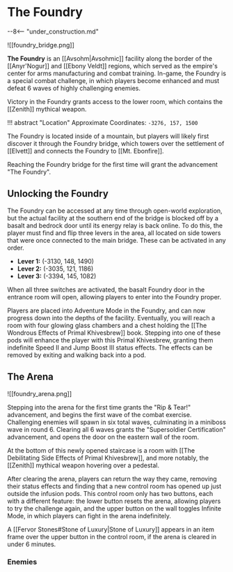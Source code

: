 # The Foundry

--8<-- "under_construction.md"

![[foundry_bridge.png]]

**The Foundry** is an [[Avsohm|Avsohmic]] facility along the border of the [[Anyr'Nogur]] and [[Ebony Veldt]] regions, which served as the empire's center for arms manufacturing and combat training. In-game, the Foundry is a special combat challenge, in which players become enhanced and must defeat 6 waves of highly challenging enemies.

Victory in the Foundry grants access to the lower room, which contains the [[Zenith]] mythical weapon.

!!! abstract "Location"
    Approximate Coordinates: `-3276, 157, 1500`

The Foundry is located inside of a mountain, but players will likely first discover it through the Foundry bridge, which towers over the settlement of [[Elvett]] and connects the Foundry to [[Mt. Ebonfire]]. 

Reaching the Foundry bridge for the first time will grant the advancement "The Foundry".

## Unlocking the Foundry

The Foundry can be accessed at any time through open-world exploration, but the actual facility at the southern end of the bridge is blocked off by a basalt and bedrock door until its energy relay is back online. To do this, the player must find and flip three levers in the area, all located on side towers that were once connected to the main bridge. These can be activated in any order.

- **Lever 1:** (-3130, 148, 1490) <br>
- **Lever 2:** (-3035, 121, 1186) <br>
- **Lever 3:** (-3394, 145, 1082) 

When all three switches are activated, the basalt Foundry door in the entrance room will open, allowing players to enter into the Foundry proper.

Players are placed into Adventure Mode in the Foundry, and can now progress down into the depths of the facility. Eventually, you will reach a room with four glowing glass chambers and a chest holding the [[The Wondrous Effects of Primal Khivesbrew]] book. Stepping into one of these pods will enhance the player with this Primal Khivesbrew, granting them indefinite Speed II and Jump Boost III status effects. The effects can be removed by exiting and walking back into a pod.

## The Arena

![[foundry_arena.png]]

Stepping into the arena for the first time grants the "Rip & Tear!" advancement, and begins the first wave of the combat exercise. Challenging enemies will spawn in six total waves, culminating in a miniboss wave in round 6. Clearing all 6 waves grants the "Supersoldier Certification" advancement, and opens the door on the eastern wall of the room.

At the bottom of this newly opened staircase is a room with [[The Debilitating Side Effects of Primal Khivesbrew]], and more notably, the [[Zenith]] mythical weapon hovering over a pedestal.

After clearing the arena, players can return the way they came, removing their status effects and finding that a new control room has opened up just outside the infusion pods. This control room only has two buttons, each with a different feature: the lower button resets the arena, allowing players to try the challenge again, and the upper button on the wall toggles Infinite Mode, in which players can fight in the arena indefinitely.

A [[Fervor Stones#Stone of Luxury|Stone of Luxury]] appears in an item frame over the upper button in the control room, if the arena is cleared in under 6 minutes.

### Enemies
